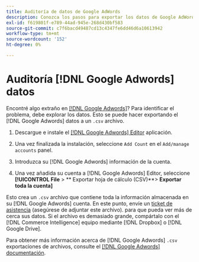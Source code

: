 ```yaml
---
title: Auditoría de datos de Google AdWords
description: Conozca los pasos para exportar los datos de Google AdWords.
exl-id: f619801f-e789-44ad-945e-268d430bf583
source-git-commit: c7f6bacd49487cd13c4347fe6dd46d6a10613942
workflow-type: tm+mt
source-wordcount: '152'
ht-degree: 0%

---
```


# Auditoría [!DNL Google Adwords] datos

Encontré algo extraño en [[!DNL Google Adwords]](../integrations/google-adwords.md)? Para identificar el problema, debe explorar los datos. Esto se puede hacer exportando el [!DNL Google Adwords] datos a un `.csv` archivo.

1. Descargue e instale el [[!DNL Google Adwords] Editor](https://ads.google.com/home/tools/ads-editor/) aplicación.

1. Una vez finalizada la instalación, seleccione `Add Count` en el `Add/manage accounts` panel.

1. Introduzca su [!DNL Google Adwords] información de la cuenta.

1. Una vez añadida su cuenta a [!DNL Google Adwords] Editor, seleccione **[!UICONTROL File** > ** Exportar hoja de cálculo (CSV)**> **Exportar toda la cuenta]**

Esto crea un `.csv` archivo que contiene toda la información almacenada en su [!DNL Google Adwords] cuenta. En este punto, envíe un [ticket de asistencia](https://experienceleague.adobe.com/docs/commerce-knowledge-base/kb/troubleshooting/miscellaneous/mbi-service-policies.html) (asegúrese de adjuntar este archivo). para que pueda ver más de cerca sus datos. Si el archivo es demasiado grande, compártalo con el [!DNL Commerce Intelligence] equipo mediante [!DNL Dropbox] o [!DNL Google Drive].

Para obtener más información acerca de [!DNL Google Adwords] `.csv` exportaciones de archivos, consulte el [[!DNL Google Adwords] documentación](https://support.google.com/google-ads/editor/answer/38657?hl=en).
